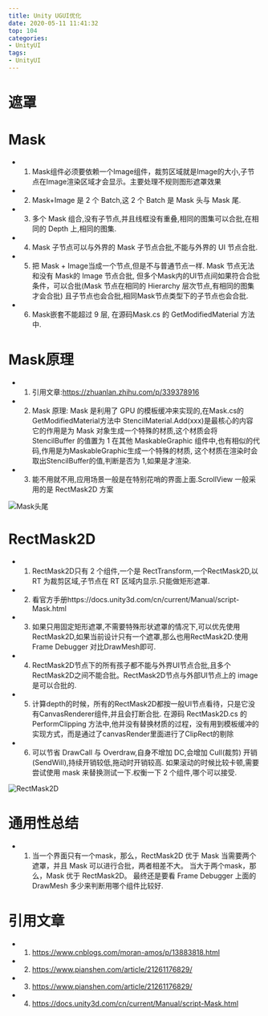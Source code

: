 ```yaml
---
title: Unity UGUI优化
date: 2020-05-11 11:41:32
top: 104
categories:
- UnityUI
tags:
- UnityUI
---
```


# 遮罩

# Mask
* 1. Mask组件必须要依赖一个Image组件，裁剪区域就是Image的大小,子节点在Image渲染区域才会显示。主要处理不规则图形遮罩效果
     
* 2. Mask+Image 是 2 个 Batch,这 2 个 Batch 是 Mask 头与 Mask 尾.

* 3. 多个 Mask 组合,没有子节点,并且线框没有重叠,相同的图集可以合批,在相同的 Depth 上,相同的图集.

* 4. Mask 子节点可以与外界的 Mask 子节点合批,不能与外界的 UI 节点合批.
     
* 5. 把 Mask + Image当成一个节点,但是不与普通节点一样.
     Mask 节点无法和没有 Mask的 Image 节点合批,
     但多个Mask内的UI节点间如果符合合批条件，可以合批(Mask 节点在相同的 Hierarchy 层次节点,有相同的图集才会合批)
     且子节点也会合批,相同Mask节点类型下的子节点也会合批.
     
* 6. Mask嵌套不能超过 9 层, 在源码Mask.cs 的 GetModifiedMaterial 方法中.




# Mask原理

* 1. 引用文章:https://zhuanlan.zhihu.com/p/339378916
     
* 2. Mask 原理: Mask 是利用了 GPU 的模板缓冲来实现的,在Mask.cs的 GetModifiedMaterial方法中 StencilMaterial.Add(xxx)是最核心的内容
     它的作用是为 Mask 对象生成一个特殊的材质,这个材质会将 StencilBuffer 的值置为 1
     在其他 MaskableGraphic 组件中,也有相似的代码,作用是为MaskableGraphic生成一个特殊的材质,
     这个材质在渲染时会取出StencilBuffer的值,判断是否为 1,如果是才渲染.

* 3. 能不用就不用,应用场景一般是在特别花哨的界面上面.ScrollView 一般采用的是 RectMask2D 方案



![Mask头尾](Mask头尾.png)


# RectMask2D

* 1. RectMask2D只有 2 个组件,一个是 RectTransform,一个RectMask2D,以 RT 为裁剪区域,子节点在 RT 区域内显示.只能做矩形遮罩.
     
* 2. 看官方手册https://docs.unity3d.com/cn/current/Manual/script-Mask.html
     
* 3. 如果只用固定矩形遮罩,不需要特殊形状遮罩的情况下,可以优先使用 RectMask2D,如果当前设计只有一个遮罩,那么也用RectMask2D.使用 Frame Debugger 对比DrawMesh即可.

* 4. RectMask2D节点下的所有孩子都不能与外界UI节点合批,且多个RectMask2D之间不能合批。RectMask2D节点与外部UI节点上的 image 是可以合批的.

* 5. 计算depth的时候，所有的RectMask2D都按一般UI节点看待，只是它没有CanvasRenderer组件,并且会打断合批.
     在源码 RectMask2D.cs 的 PerformClipping 方法中,他并没有替换材质的过程，没有用到模板缓冲的实现方式，而是通过了canvasRender里面进行了ClipRect的剔除

* 6. 可以节省 DrawCall 与 Overdraw,自身不增加 DC,会增加 Cull(裁剪) 开销(SendWill),持续开销较低,拖动时开销较高.
     如果滚动的时候比较卡顿,需要尝试使用 mask 来替换测试一下.权衡一下 2 个组件,哪个可以接受.

![RectMask2D](RectMask2D.png)




# 通用性总结

* 1. 当一个界面只有一个mask，那么，RectMask2D 优于 Mask
     当需要两个遮罩，并且 Mask 可以进行合批，两者相差不大。
     当大于两个mask，那么，Mask 优于 RectMask2D。
     最终还是要看 Frame Debugger 上面的 DrawMesh 多少来判断用哪个组件比较好.

     
# 引用文章

* 1. https://www.cnblogs.com/moran-amos/p/13883818.html
     
* 2. https://www.pianshen.com/article/21261176829/
     
* 3. https://www.pianshen.com/article/21261176829/

* 4. https://docs.unity3d.com/cn/current/Manual/script-Mask.html


